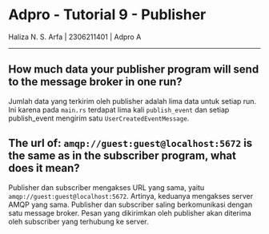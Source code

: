 # Adpro - Tutorial 9 - Publisher
Haliza N. S. Arfa | 2306211401 | Adpro A

---

## How much data your publisher program will send to the message broker in one run?

Jumlah data yang terkirim oleh publisher adalah lima data untuk setiap run. Ini karena pada `main.rs` terdapat lima kali `publish_event` dan setiap publish_event mengirim satu `UserCreatedEventMessage`.


## The url of: `amqp://guest:guest@localhost:5672` is the same as in the subscriber program, what does it mean?


Publisher dan subscriber mengakses URL yang sama, yaitu `amqp://guest:guest@localhost:5672`. Artinya, keduanya mengakses server AMQP yang sama.
Publisher dan subscriber saling berkomunikasi dengan satu message broker. Pesan yang dikirimkan oleh publisher akan diterima oleh subscriber yang terhubung ke server.